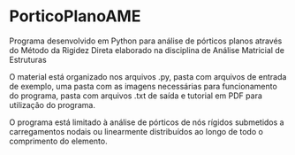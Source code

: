 # PorticoPlanoAME

Programa desenvolvido em Python para análise de pórticos planos através do Método da Rigidez Direta elaborado na disciplina de Análise Matricial de Estruturas

O material está organizado nos arquivos .py, pasta com arquivos de entrada de exemplo, uma pasta com as imagens necessárias para funcionamento do programa, pasta com arquivos .txt de saída e tutorial em PDF para utilização do programa.

O programa está limitado à análise de pórticos de nós rígidos submetidos a carregamentos nodais ou linearmente distribuídos ao longo de todo o comprimento do elemento.
